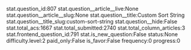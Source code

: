 stat.question_id:807
stat.question__article__live:None
stat.question__article__slug:None
stat.question__title:Custom Sort String
stat.question__title_slug:custom-sort-string
stat.question__hide:False
stat.total_acs:1667
stat.total_submitted:2740
stat.total_column_articles:3
stat.frontend_question_id:791
stat.is_new_question:False
status:None
difficulty.level:2
paid_only:False
is_favor:False
frequency:0
progress:0
